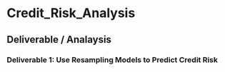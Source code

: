 # Credit_Risk_Analysis

## Deliverable / Analaysis

### Deliverable 1: Use Resampling Models to Predict Credit Risk 

